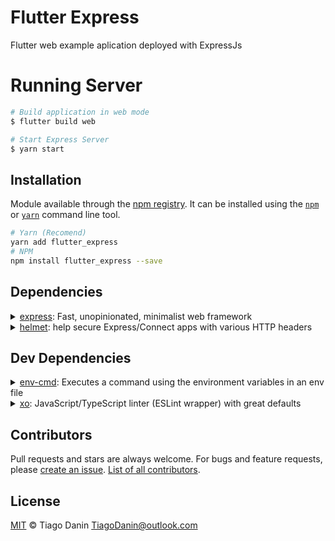 # Flutter Express

Flutter web example aplication deployed with ExpressJs

# Running Server

```bash
# Build application in web mode
$ flutter build web 

# Start Express Server
$ yarn start
```

## Installation

Module available through the [npm registry](https://www.npmjs.com/). It can be installed using the [`npm`](https://docs.npmjs.com/getting-started/installing-npm-packages-locally) or [`yarn`](https://yarnpkg.com/en/) command line tool.

```sh
# Yarn (Recomend)
yarn add flutter_express
# NPM
npm install flutter_express --save
```

## Dependencies

<details>
        <summary><a href="https://ghub.io/express">express</a>: Fast, unopinionated, minimalist web framework</summary>
        <b>Author</b>: TJ Holowaychuk</br>
        <b>License</b>: MIT</br>
        <b>Version</b>: ^4.17.1
</details>
<details>
        <summary><a href="https://ghub.io/helmet">helmet</a>: help secure Express/Connect apps with various HTTP headers</summary>
        <b>Author</b>: Adam Baldwin</br>
        <b>License</b>: MIT</br>
        <b>Version</b>: ^4.4.1
</details>

## Dev Dependencies

<details>
        <summary><a href="https://ghub.io/env-cmd">env-cmd</a>: Executes a command using the environment variables in an env file</summary>
        <b>Author</b>: Todd Bluhm</br>
        <b>License</b>: MIT</br>
        <b>Version</b>: 10.1.0
</details>
<details>
        <summary><a href="https://ghub.io/xo">xo</a>: JavaScript/TypeScript linter (ESLint wrapper) with great defaults</summary>
        <b>Author</b>: Sindre Sorhus</br>
        <b>License</b>: MIT</br>
        <b>Version</b>: 0.32.1
</details>

## Contributors

Pull requests and stars are always welcome. For bugs and feature requests, please [create an issue](https://github.com/user/repo/issues). [List of all contributors](https://github.com/user/repo/graphs/contributors).

## License

[MIT](LICENSE) © Tiago Danin <TiagoDanin@outlook.com>